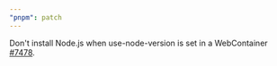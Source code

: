 ```yaml
---
"pnpm": patch
---
```


Don't install Node.js when use-node-version is set in a WebContainer [#7478](https://github.com/pnpm/pnpm/pull/7478).
